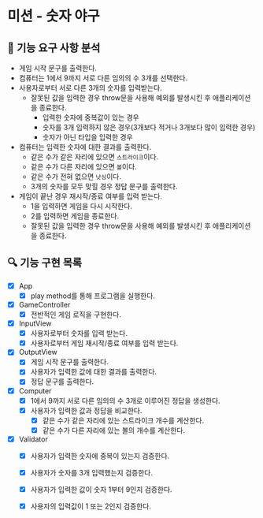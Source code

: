 # 미션 - 숫자 야구

## 🚀 기능 요구 사항 분석

- 게임 시작 문구를 출력한다.
- 컴퓨터는 1에서 9까지 서로 다른 임의의 수 3개를 선택한다.
- 사용자로부터 서로 다른 3개의 숫자를 입력받는다.
  - 잘못된 값을 입력한 경우 throw문을 사용해 예외를 발생시킨 후 애플리케이션을 종료한다.
    - 입력한 숫자에 중복값이 있는 경우
    - 숫자를 3개 입력하지 않은 경우(3개보다 적거나 3개보다 많이 입력한 경우)
    - 숫자가 아닌 타입을 입력한 경우
- 컴퓨터는 입력한 숫자에 대한 결과를 출력한다.
  - 같은 수가 같은 자리에 있으면 `스트라이크`이다.
  - 같은 수가 다른 자리에 있으면 `볼`이다.
  - 같은 수가 전혀 없으면 `낫싱`이다.
  - 3개의 숫자를 모두 맞힐 경우 정답 문구를 출력한다.
- 게임이 끝난 경우 재시작/종료 여부를 입력 받는다.
  - 1을 입력하면 게임을 다시 시작한다.
  - 2를 입력하면 게임을 종료한다.
  - 잘못된 값을 입력한 경우 throw문을 사용해 예외를 발생시킨 후 애플리케이션을 종료한다.

## 🔍 기능 구현 목록

- [x] App
  - [x] play method를 통해 프로그램을 실행한다.
- [x] GameController
  - [x] 전반적인 게임 로직을 구현한다.
- [x] InputView
  - [x] 사용자로부터 숫자를 입력 받는다.
  - [x] 사용자로부터 게임 재시작/종료 여부를 입력 받는다.
- [x] OutputView
  - [x] 게임 시작 문구를 출력한다.
  - [x] 사용자가 입력한 값에 대한 결과를 출력한다.
  - [x] 정답 문구를 출력한다.
- [x] Computer
  - [x] 1에서 9까지 서로 다른 임의의 수 3개로 이루어진 정답을 생성한다.
  - [x] 사용자가 입력한 값과 정답을 비교한다.
    - [x] 같은 수가 같은 자리에 있는 스트라이크 개수를 계산한다.
    - [x] 같은 수가 다른 자리에 있는 볼의 개수를 계산한다.
- [x] Validator
  - [x] 사용자가 입력한 숫자에 중복이 있는지 검증한다.
  - [x] 사용자가 숫자를 3개 입력했는지 검증한다.
  - [x] 사용자가 입력한 값이 숫자 1부터 9인지 검증한다.
  - [x] 사용자의 입력값이 1 또는 2인지 검증한다.

